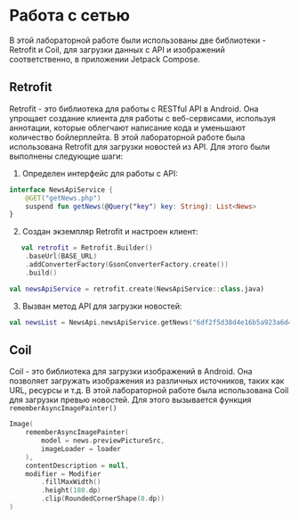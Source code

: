 # Работа с сетью

В этой лабораторной работе были использованы две библиотеки - Retrofit и Coil, для загрузки данных с
API и изображений соответственно, в приложении Jetpack Compose.

## Retrofit

Retrofit - это библиотека для работы с RESTful API в Android. Она упрощает создание клиента для
работы с веб-сервисами, используя аннотации, которые облегчают написание кода и
уменьшают количество бойлерплейта.
В этой лабораторной работе была использована Retrofit для загрузки новостей из API.
Для этого были выполнены следующие шаги:

1. Определен интерфейс для работы с API:

```kotlin
interface NewsApiService {
    @GET("getNews.php")
    suspend fun getNews(@Query("key") key: String): List<News>
} 
```

2. Создан экземпляр Retrofit и настроен клиент:

```kotlin
   val retrofit = Retrofit.Builder()
    .baseUrl(BASE_URL)
    .addConverterFactory(GsonConverterFactory.create())
    .build()

val newsApiService = retrofit.create(NewsApiService::class.java)
```

3. Вызван метод API для загрузки новостей:

```kotlin
val newsList = NewsApi.newsApiService.getNews("6df2f5d38d4e16b5a923a6d4873e2ee295d0ac90")
```

## Coil

Coil - это библиотека для загрузки изображений в Android. Она позволяет загружать
изображения из различных источников, таких как URL, ресурсы и т.д.
В этой лабораторной работе была использована Coil
для загрузки превью новостей. Для этого вызывается функция ```rememberAsyncImagePainter()```

```kotlin
Image(
    rememberAsyncImagePainter(
        model = news.previewPictureSrc,
        imageLoader = loader
    ),
    contentDescription = null,
    modifier = Modifier
        .fillMaxWidth()
        .height(180.dp)
        .clip(RoundedCornerShape(8.dp))
)
```